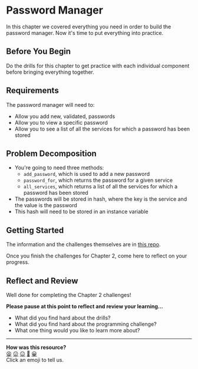 # Password Manager

In this chapter we covered everything you need in order to build the password manager. Now it's time to put everything into practice.

## Before You Begin

Do the drills for this chapter to get practice with each individual component before bringing everything together.
## Requirements

The password manager will need to:
- Allow you add new, validated, passwords
- Allow you to view a specific password
- Allow you to see a list of all the services for which a password has been stored

## Problem Decomposition

- You're going to need three methods:
  - `add_password`, which is used to add a new password
  - `password_for`, which returns the password for a given service
  - `all_services`, which returns a list of all the services for which a password has been stored
- The passwords will be stored in hash, where the key is the service and the value is the password
- This hash will need to be stored in an instance variable

## Getting Started

The information and the challenges themselves are in [this repo](https://github.com/makersacademy/ruby_foundations_quizzes).

Once you finish the challenges for Chapter 2, come here to reflect on your progress.

## Reflect and Review

Well done for completing the Chapter 2 challenges!

**Please pause at this point to reflect and review your learning...**

- What did you find hard about the drills?
- What did you find hard about the programming challenge?
- What one thing would you like to learn more about?


<!-- BEGIN GENERATED SECTION DO NOT EDIT -->

---

**How was this resource?**  
[😫](https://airtable.com/shrUJ3t7KLMqVRFKR?prefill_Repository=makersacademy/ruby_foundations&prefill_File=chapter2/6_building_password_manager.md&prefill_Sentiment=😫) [😕](https://airtable.com/shrUJ3t7KLMqVRFKR?prefill_Repository=makersacademy/ruby_foundations&prefill_File=chapter2/6_building_password_manager.md&prefill_Sentiment=😕) [😐](https://airtable.com/shrUJ3t7KLMqVRFKR?prefill_Repository=makersacademy/ruby_foundations&prefill_File=chapter2/6_building_password_manager.md&prefill_Sentiment=😐) [🙂](https://airtable.com/shrUJ3t7KLMqVRFKR?prefill_Repository=makersacademy/ruby_foundations&prefill_File=chapter2/6_building_password_manager.md&prefill_Sentiment=🙂) [😀](https://airtable.com/shrUJ3t7KLMqVRFKR?prefill_Repository=makersacademy/ruby_foundations&prefill_File=chapter2/6_building_password_manager.md&prefill_Sentiment=😀)  
Click an emoji to tell us.

<!-- END GENERATED SECTION DO NOT EDIT -->
